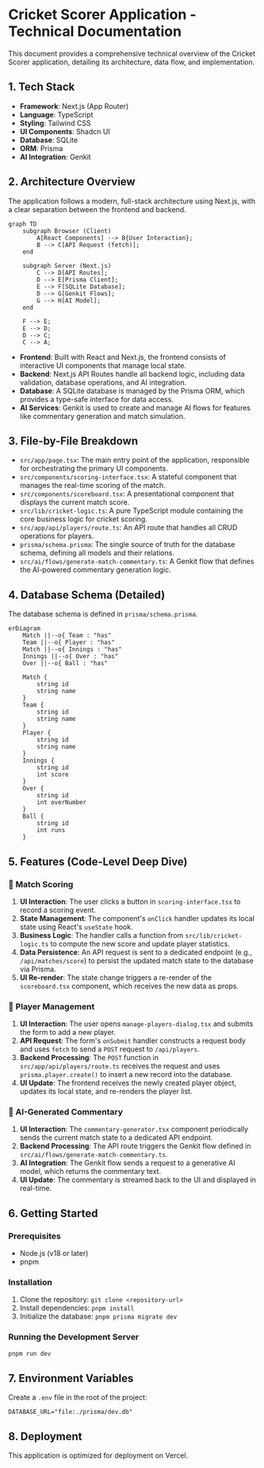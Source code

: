# Cricket Scorer Application - Technical Documentation

This document provides a comprehensive technical overview of the Cricket Scorer application, detailing its architecture, data flow, and implementation.

## 1. Tech Stack

- **Framework**: Next.js (App Router)
- **Language**: TypeScript
- **Styling**: Tailwind CSS
- **UI Components**: Shadcn UI
- **Database**: SQLite
- **ORM**: Prisma
- **AI Integration**: Genkit

## 2. Architecture Overview

The application follows a modern, full-stack architecture using Next.js, with a clear separation between the frontend and backend.

```mermaid
graph TD
    subgraph Browser (Client)
        A[React Components] --> B{User Interaction};
        B --> C[API Request (fetch)];
    end

    subgraph Server (Next.js)
        C --> D[API Routes];
        D --> E[Prisma Client];
        E --> F[SQLite Database];
        D --> G[Genkit Flows];
        G --> H[AI Model];
    end

    F --> E;
    E --> D;
    D --> C;
    C --> A;
```

-   **Frontend**: Built with React and Next.js, the frontend consists of interactive UI components that manage local state.
-   **Backend**: Next.js API Routes handle all backend logic, including data validation, database operations, and AI integration.
-   **Database**: A SQLite database is managed by the Prisma ORM, which provides a type-safe interface for data access.
-   **AI Services**: Genkit is used to create and manage AI flows for features like commentary generation and match simulation.

## 3. File-by-File Breakdown

-   `src/app/page.tsx`: The main entry point of the application, responsible for orchestrating the primary UI components.
-   `src/components/scoring-interface.tsx`: A stateful component that manages the real-time scoring of the match.
-   `src/components/scoreboard.tsx`: A presentational component that displays the current match score.
-   `src/lib/cricket-logic.ts`: A pure TypeScript module containing the core business logic for cricket scoring.
-   `src/app/api/players/route.ts`: An API route that handles all CRUD operations for players.
-   `prisma/schema.prisma`: The single source of truth for the database schema, defining all models and their relations.
-   `src/ai/flows/generate-match-commentary.ts`: A Genkit flow that defines the AI-powered commentary generation logic.

## 4. Database Schema (Detailed)

The database schema is defined in `prisma/schema.prisma`.

```mermaid
erDiagram
    Match ||--o{ Team : "has"
    Team ||--o{ Player : "has"
    Match ||--o{ Innings : "has"
    Innings ||--o{ Over : "has"
    Over ||--o{ Ball : "has"

    Match {
        string id
        string name
    }
    Team {
        string id
        string name
    }
    Player {
        string id
        string name
    }
    Innings {
        string id
        int score
    }
    Over {
        string id
        int overNumber
    }
    Ball {
        string id
        int runs
    }
```

## 5. Features (Code-Level Deep Dive)

### 🏏 Match Scoring
1.  **UI Interaction**: The user clicks a button in `scoring-interface.tsx` to record a scoring event.
2.  **State Management**: The component's `onClick` handler updates its local state using React's `useState` hook.
3.  **Business Logic**: The handler calls a function from `src/lib/cricket-logic.ts` to compute the new score and update player statistics.
4.  **Data Persistence**: An API request is sent to a dedicated endpoint (e.g., `/api/matches/score`) to persist the updated match state to the database via Prisma.
5.  **UI Re-render**: The state change triggers a re-render of the `scoreboard.tsx` component, which receives the new data as props.

### 👥 Player Management
1.  **UI Interaction**: The user opens `manage-players-dialog.tsx` and submits the form to add a new player.
2.  **API Request**: The form's `onSubmit` handler constructs a request body and uses `fetch` to send a `POST` request to `/api/players`.
3.  **Backend Processing**: The `POST` function in `src/app/api/players/route.ts` receives the request and uses `prisma.player.create()` to insert a new record into the database.
4.  **UI Update**: The frontend receives the newly created player object, updates its local state, and re-renders the player list.

### 🤖 AI-Generated Commentary
1.  **UI Interaction**: The `commentary-generator.tsx` component periodically sends the current match state to a dedicated API endpoint.
2.  **Backend Processing**: The API route triggers the Genkit flow defined in `src/ai/flows/generate-match-commentary.ts`.
3.  **AI Integration**: The Genkit flow sends a request to a generative AI model, which returns the commentary text.
4.  **UI Update**: The commentary is streamed back to the UI and displayed in real-time.

## 6. Getting Started

### Prerequisites

-   Node.js (v18 or later)
-   pnpm

### Installation

1.  Clone the repository: `git clone <repository-url>`
2.  Install dependencies: `pnpm install`
3.  Initialize the database: `pnpm prisma migrate dev`

### Running the Development Server

```bash
pnpm run dev
```

## 7. Environment Variables

Create a `.env` file in the root of the project:

```
DATABASE_URL="file:./prisma/dev.db"
```

## 8. Deployment

This application is optimized for deployment on Vercel.

